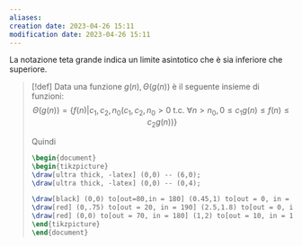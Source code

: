```yaml
---
aliases: 
creation date: 2023-04-26 15:11
modification date: 2023-04-26 15:11
---
```


La notazione teta grande indica un limite asintotico che è sia inferiore che superiore.

>[!def]
>Data una funzione $g(n), \Theta(g(n))$ è il seguente insieme di funzioni:
>$$ \Theta(g(n)) = \{ f(n) | c_{1},c_{2}, n_{0} (c_{1},c_{2},n_{0} > 0 \text{ t.c. } \forall n > n_{0}, 0 \leq c_{1}g(n) \leq f(n) \leq c_{2}g(n))\} $$
>
>Quindi
>
> ```tikz
> \begin{document}
> \begin{tikzpicture}
> \draw[ultra thick, -latex] (0,0) -- (6,0);
> \draw[ultra thick, -latex] (0,0) -- (0,4);
> 
> \draw[black] (0,0) to[out=80,in = 180] (0.45,1) to[out = 0, in = 180] (0.75,0.75) to[out = 0, in = 180] (2.5,2) to[out = 0, in = 200] (4,2.2) to[out = 40,in = 200] (5,3.2) to (5.5, 3.3) node[right]{$f(n)$};
> \draw[red] (0,.75) to[out = 20, in = 190] (2.5,1.8) to[out = 0, in = 180] (4,2) to[out = 0] (5.2,3) node[below right]{$c_{1}g(n)$};
> \draw[red] (0,0) to[out = 70, in = 180] (1,2) to[out = 10, in = 180] (6,4) node[above right] {$c_{2}g(n)$};
> \end{tikzpicture}
> \end{document}
> ```


